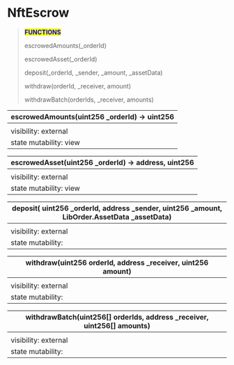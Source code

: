 # NftEscrow

> <mark style="color:blue;">**FUNCTIONS**</mark>
>
> escrowedAmounts(\_orderId)
>
> escrowedAsset(\_orderId)
>
> deposit(\_orderId, \_sender, \_amount, \_assetData)
>
> withdraw(orderId, \_receiver, amount)
>
> withdrawBatch(orderIds, \_receiver, amounts)

| escrowedAmounts(uint256 \_orderId) -> uint256 |
| --------------------------------------------- |
|                                               |
| visibility: external                          |
| state mutability: view                        |

| escrowedAsset(uint256 \_orderId) -> address, uint256 |
| ---------------------------------------------------- |
|                                                      |
| visibility: external                                 |
| state mutability: view                               |

| deposit( uint256 \_orderId, address \_sender, uint256 \_amount, LibOrder.AssetData \_assetData) |
| ----------------------------------------------------------------------------------------------- |
|                                                                                                 |
| visibility: external                                                                            |
| state mutability:                                                                               |

| withdraw(uint256 orderId, address \_receiver, uint256 amount) |
| ------------------------------------------------------------- |
|                                                               |
| visibility: external                                          |
| state mutability:                                             |

| withdrawBatch(uint256\[] orderIds, address \_receiver, uint256\[] amounts) |
| -------------------------------------------------------------------------- |
|                                                                            |
| visibility: external                                                       |
| state mutability:                                                          |
